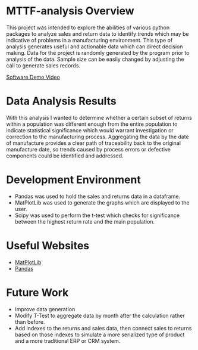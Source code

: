 # MTTF-analysis Overview

This project was intended to explore the abilities of various python packages to analyze sales and return data to identify trends which may be indicative of problems in a manufacturing environment. This type of analysis generates useful and actionable data which can direct decision making. Data for the project is randomly generated by the program prior to analysis of the data. Sample size can be easily changed by adjusting the call to generate sales records.

[Software Demo Video](https://youtu.be/gTDiXkL_G5w)

# Data Analysis Results

With this analysis I wanted to determine whether a certain subset of returns within a population was different enough from the entire population to indicate statistical significance which would warrant investigation or correction to the manufacturing process. Aggregating the data by the date of manufacture provides a clear path of traceability back to the original manufacture date, so trends caused by process errors or defective components could be identified and addressed.

# Development Environment

* Pandas was used to hold the sales and returns data in a dataframe.
* MatPlotLib was used to generate the graphs which are displayed to the user.
* Scipy was used to perform the t-test which checks for significance between the highest return rate and the main population.

# Useful Websites

* [MatPlotLib](https://matplotlib.org/)
* [Pandas](https://pandas.pydata.org/docs/getting_started/index.html)

# Future Work

* Improve data generation
* Modify T-Test to aggregate data by month after the calculation rather than before.
* Add indexes to the returns and sales data, then connect sales to returns based on those indexes to simulate a more serialized type of product and a more traditional ERP or CRM system.
